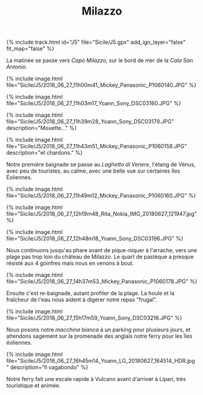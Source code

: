 ﻿---
title: "Milazzo"
permalink: /Sicile/J5/
sidebar:
  nav: "sicile"
enable_tracks: true
---

{% include track.html id="J5" file="Sicile/J5.gpx" add_ign_layer="false" fit_map="false" %}

La matinée se passe vers *Capo Milazzo*, sur le bord de mer de la *Cala San Antonio*.

{% include image.html file="Sicile/J5/2018_06_27_11h00m41_Mickey_Panasonic_P1060140.JPG" %}

{% include image.html file="Sicile/J5/2018_06_27_11h03m17_Yoann_Sony_DSC03160.JPG" %}

{% include image.html file="Sicile/J5/2018_06_27_11h39m28_Yoann_Sony_DSC03179.JPG" description="Mouette..." %}

{% include image.html file="Sicile/J5/2018_06_27_11h43m51_Mickey_Panasonic_P1060158.JPG" description="et chardons." %}

Notre première baignade se passe au *Laghetto di Venere*, l'étang de Vénus, avec peu de touristes, au calme, avec une belle vue sur certaines îles Éoliennes.

{% include image.html file="Sicile/J5/2018_06_27_11h49m12_Mickey_Panasonic_P1060160.JPG" %}

{% include image.html file="Sicile/J5/2018_06_27_12h19m48_Rita_Nokia_IMG_20180627_121947.jpg" %}

{% include image.html file="Sicile/J5/2018_06_27_12h48m18_Yoann_Sony_DSC03196.JPG" %}

Nous continuons jusqu'au phare avant de pique-niquer à l'arrache, vers une plage pas trop loin du château de Milazzo. Le quart de pastèque a presque résisté aux 4 goinfres mais nous en venons à bout.

{% include image.html file="Sicile/J5/2018_06_27_14h37m53_Mickey_Panasonic_P1060178.JPG" %}

Ensuite c'est re-baignade, autant profiter de la plage. La houle et la fraîcheur de l'eau nous aident à digérer notre repas "frugal".

{% include image.html file="Sicile/J5/2018_06_27_15h17m59_Yoann_Sony_DSC03216.JPG" %}

Nous posons notre *macchina bianca* à un parking pour plusieurs jours, et attendons sagement sur la promenade des anglais notre ferry pour les îles éoliennes.

{% include image.html file="Sicile/J5/2018_06_27_16h45m14_Yoann_LG_20180627_164514_HDR.jpg" description="Il vagabondo" %}

Notre ferry fait une escale rapide à Vulcano avant d'arriver à Lipari, très touristique et animée.

